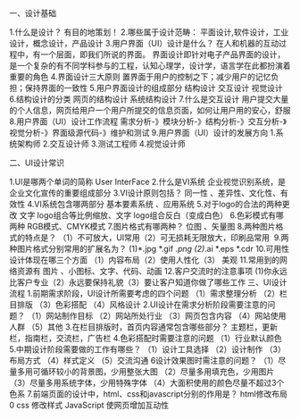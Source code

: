 一、设计基础

1.什么是设计？
有目的地策划！
2.哪些属于设计范畴：
平面设计,软件设计，工业设计，概念设计，产品设计
3.用户界面（UI）设计是什么？
在人和机器的互动过程中，有一个层面，即我们所说的界面。
界面设计即针对电子产品界面的设计，是一个复杂的有不同学科参与的工程，认知心理学，设计学，语言学在此都扮演着重要的角色
4.界面设计三大原则
置界面于用户的控制之下；减少用户的记忆负担；保持界面的一致性
5.用户界面设计的组成部分
结构设计   交互设计  视觉设计
6.结构设计的分类
网页的结构设计 系统结构设计 
7.什么是交互设计
用户提交大量的个人信息，网页给用户一个用户所提交的信息页面，如何让用户用的安心，舒服
8.用户界面（UI）设计工作流程
需求分析-》模块分析-》结构分析-》交互分析-》视觉分析-》界面级源代码-》维护和测试
9.用户界面（UI）设计的发展方向
1.系统架构师   2.交互设计师  3.测试工程师  4.视觉设计师

二、UI设计常识

1.UI是哪两个单词的简称
User InterFace
2.什么是VI系统
企业视觉识别系统，是企业文化宣传的重要组成部分
3.VI设计原则包括？
同一性 、差异性、文化性、有效性
4.VI系统包含哪两部分
基本要素系统 、应用系统
5.对于logo的合法的两种更改
文字 logo组合等比例缩放、文字 logo组合反白（变成白色）
6.色彩模式有哪两种
RGB模式、CMYK模式
7.图片格式有哪两种？
位图 、矢量图
8.两种图片格式的特点是？
（1）不可放大，UI常用（2）可无损耗无限放大，印刷品常用 
9.两种图片格式分别常用的扩展名为？
(1)*.jpg  *.gif   *.png  (2)*.ai  *.eps   *.cdr
10.可用性设计体现在哪三个方面
（1）内容布局（2）使用人性化（3） 美观
11.常用到的网络资源有
图片 、小图标、文字、代码、动画
12.客户交流时的注意事项
(1)你永远比客户专业（2）永远要保持礼貌（3）要让客户知道你做了哪些工作
三、UI设计流程
1.前期需求阶段，UI设计所需要考虑的四个问题
（1）需求整理分析  （2）栏目排版  （3）色彩搭配  （4）风格设计
2.UI设计在需求分析阶段需要注意的问题？
（1）网站制作目标  （2）网站所处行业 （3）网页包含内容 （4）网站使用人群  （5）其他
3.在栏目排版时，首页内容通常包含哪些部分？
主题栏，更新栏，指南栏，交流栏，广告栏
4.色彩搭配时需要注意的问题
（1）行业默认颜色
5.中期设计阶段需要做的工作有哪些？
（1）设计工具选择  （2）设计制作 （3）布局方式 （4）样式定义 （5）交流沟通
6设计效果图时需注意的问题？
（1）尽量多用可循环较小的背景图，少用整张大图
（2）尽量多用填充色，少用图片
（3）尽量多用系统字体，少用特殊字体
（4）大面积使用的颜色尽量不超过3个色系
7.前端页面的设计中，html、css和javascript分别的作用是？
html修改布局0  css 修改样式  JavaScript 使网页增加互动性


